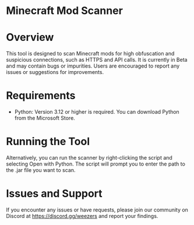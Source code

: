 # Minecraft Mod Scanner
# Overview
This tool is designed to scan Minecraft mods for high obfuscation and suspicious connections, such as HTTPS and API calls. It is currently in Beta and may contain bugs or impurities. Users are encouraged to report any issues or suggestions for improvements.

# Requirements
- Python: Version 3.12 or higher is required. You can download Python from the Microsoft Store.

# Running the Tool
Alternatively, you can run the scanner by right-clicking the script and selecting Open with Python. The script will prompt you to enter the path to the .jar file you want to scan.


# Issues and Support
If you encounter any issues or have requests, please join our community on Discord at https://discord.gg/weezers and report your findings.


